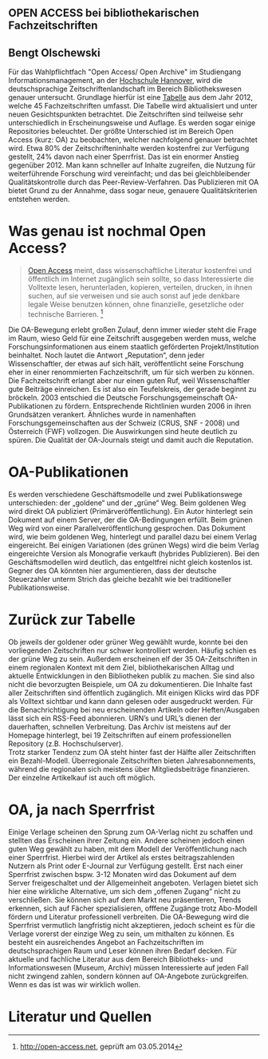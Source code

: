 ## OPEN ACCESS bei bibliothekarischen Fachzeitschriften
## Bengt Olschewski 

Für das Wahlpflichtfach "Open Access/ Open Archive" im Studiengang Informationsmanagement, an der [Hochschule Hannover](http://www.hs-hannover.de), wird die deutschsprachige Zeitschriftenlandschaft im Bereich Bibliothekswesen genauer untersucht. Grundlage hierfür ist eine [Tabelle](https://docs.google.com/spreadsheet/ccc?key=0Aro_DAmC_PbndFItMmpFUjVYUnljTk5FZHYzQW5yOWc#gid=0) aus dem Jahr 2012, welche 45 Fachzeitschriften umfasst. Die Tabelle wird aktualisiert und unter neuen Gesichtspunkten betrachtet. 
Die Zeitschriften sind teilweise sehr unterschiedlich in Erscheinungsweise und Auflage. Es werden sogar einige Repositories beleuchtet. Der größte Unterschied ist im Bereich Open Access (kurz: OA) zu beobachten, welcher nachfolgend genauer betrachtet wird. Etwa 80% der Zeitschrifteninhalte werden kostenfrei zur Verfügung gestellt, 24% davon nach einer Sperrfrist. Das ist ein enormer Anstieg gegenüber 2012. Man kann schneller auf Inhalte zugreifen, die Nutzung für weiterführende Forschung wird vereinfacht; und das bei gleichbleibender Qualitätskontrolle durch das Peer-Review-Verfahren.  Das Publizieren mit OA bietet Grund zu der Annahme, dass sogar neue, genauere Qualitätskriterien entstehen werden. 

# Was genau ist nochmal Open Access?

>  [Open Access](http://open-access.net/de/allgemeines/was_bedeutet_open_access/) meint, dass wissenschaftliche Literatur kostenfrei und öffentlich im Internet zugänglich sein sollte, so dass Interessierte die Volltexte lesen, herunterladen, kopieren, verteilen, drucken, in ihnen suchen, auf sie verweisen und sie auch sonst auf jede denkbare legale Weise benutzen können, ohne finanzielle, gesetzliche oder technische Barrieren. [^1]

Die OA-Bewegung erlebt großen Zulauf, denn immer wieder steht die Frage im Raum, wieso Geld für eine Zeitschrift ausgegeben werden muss, welche Forschungsinformationen aus einem staatlich geförderten Projekt/Institution beinhaltet. Noch lautet die Antwort „Reputation“, denn jeder Wissenschaftler, der etwas auf sich hält, veröffentlicht seine Forschung eher in einer renommierten Fachzeitschrift, um für sich werben zu können. Die Fachzeitschrift erlangt aber nur einen guten Ruf, weil Wissenschaftler gute Beiträge einreichen. Es ist also ein Teufelskreis, der gerade beginnt zu bröckeln.
2003 entschied die Deutsche Forschungsgemeinschaft OA-Publikationen zu fördern. Entsprechende Richtlinien wurden 2006 in ihren Grundsätzen verankert. Ähnliches wurde in namenhaften Forschungsgemeinschaften aus der Schweiz (CRUS, SNF - 2008) und Österreich (FWF) vollzogen. Die Auswirkungen sind heute deutlich zu spüren. 
Die Qualität der OA-Journals steigt und damit auch die Reputation. 

# OA-Publikationen

Es werden verschiedene Geschäftsmodelle und zwei Publikationswege unterschieden: der „goldene“ und der „grüne“ Weg. Beim goldenen Weg wird direkt OA publiziert (Primärveröffentlichung). Ein Autor hinterlegt sein Dokument auf einem Server, der die OA-Bedingungen erfüllt. Beim grünen Weg wird von einer Parallelveröffentlichung gesprochen. Das Dokument wird, wie beim goldenen Weg, hinterlegt und parallel dazu bei einem Verlag eingereicht. Bei einigen Variationen (des grünen Wegs) wird die beim Verlag eingereichte Version als Monografie verkauft (hybrides Publizieren).  Bei den Geschäftsmodellen wird deutlich, das entgeltfrei nicht gleich kostenlos ist. Gegner des OA könnten hier argumentieren, dass der deutsche Steuerzahler unterm Strich das gleiche bezahlt wie bei traditioneller Publikationsweise.   

# Zurück zur Tabelle

Ob jeweils der goldener oder grüner Weg gewählt wurde, konnte bei den vorliegenden Zeitschriften nur schwer kontrolliert werden. Häufig schien es der grüne Weg zu sein. Außerdem erscheinen elf der 35 OA-Zeitschriften in einem regionalen Kontext mit dem Ziel, bibliothekarischen Alltag und aktuelle Entwicklungen in den Bibliotheken publik zu machen. Sie sind also nicht die bevorzugten Beispiele, um OA zu dokumentieren. Die Inhalte fast aller Zeitschriften sind öffentlich zugänglich. Mit einigen Klicks wird das PDF als Volltext sichtbar und kann dann gelesen oder ausgedruckt werden. Für die Benachrichtigung bei neu erscheinenden Artikeln oder Heften/Ausgaben lässt sich ein RSS-Feed abonnieren. URN’s und URL’s dienen der dauerhaften, schnellen Verbreitung. Das Archiv ist meistens auf der Homepage hinterlegt, bei 19 Zeitschriften auf einem professionellen Repository (z.B. Hochschulserver).   
Trotz starker Tendenz zum OA steht hinter fast der Hälfte aller Zeitschriften ein Bezahl-Modell. Überregionale Zeitschriften bieten Jahresabonnements, während die regionalen sich meistens über Mitgliedsbeiträge finanzieren. Der einzelne Artikelkauf ist auch oft möglich. 

# OA, ja nach Sperrfrist

Einige Verlage scheinen den Sprung zum OA-Verlag nicht zu schaffen und stellten das Erscheinen ihrer Zeitung ein. Andere scheinen jedoch einen guten Weg gewählt zu haben, mit dem Modell der Veröffentlichung nach einer Sperrfrist. Hierbei wird der Artikel als erstes beitragszahlenden Nutzern als Print oder E-Journal zur Verfügung gestellt. Erst nach einer Sperrfrist zwischen bspw. 3-12 Monaten wird das Dokument auf dem Server freigeschaltet und der Allgemeinheit angeboten. Verlagen bietet sich hier eine wirkliche Alternative, um sich dem „offenen Zugang“ nicht zu verschließen. Sie können sich auf dem Markt neu präsentieren, Trends erkennen, sich auf Fächer spezialisieren, offfene Zugänge trotz Abo-Modell fördern und Literatur professionell verbreiten. Die OA-Bewegung wird die Sperrfrist vermutlich langfristig nicht akzeptieren, jedoch scheint es  für die Verlage vorerst der einzige Weg zu sein, um mithalten zu können.
Es besteht ein ausreichendes Angebot an Fachzeitschriften im deutschsprachigen Raum und Leser können ihren Bedarf decken. Für aktuelle und fachliche Literatur aus dem Bereich Bibliotheks- und Informationswesen (Museum, Archiv) müssen Interessierte auf jeden Fall nicht zwingend zahlen, sondern können auf OA-Angebote zurückgreifen. Wenn es das ist was wir wirklich wollen.

[^1]: http://open-access.net, geprüft am 03.05.2014

# Literatur und Quellen
